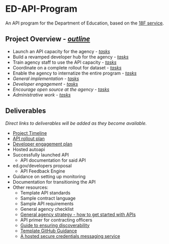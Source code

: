 # ED-API-Program
An API program for the Department of Education, based on the [18F service](https://pages.18f.gov/api-program/).  

## Project Overview - _[outline](https://pages.18f.gov/api-program/project-outline/)_
* Launch an API capacity for the agency - _[tasks](https://github.com/18F/ED-API-Program/issues?q=is%3Aopen+is%3Aissue+label%3A%22api+engine%22)_
* Build a revamped developer hub for the agency - _[tasks](https://github.com/18F/ED-API-Program/labels/developer%20hub)_
* Train agency staff to use the API capacity - _[tasks](https://github.com/18F/ED-API-Program/labels/training)_
* Coordinate on a complete rollout for dataset - _[tasks](https://github.com/18F/ED-API-Program/labels/dataset%20rollout)_
* Enable the agency to internatize the entire program - _[tasks](https://github.com/18F/ED-API-Program/labels/handoff)_
* _General implementation_ - _[tasks](https://github.com/18F/ED-API-Program/labels/general%20implementation)_
* _Developer engagement_ - _[tasks](https://github.com/18F/ED-API-Program/labels/developer%20engagement)_
* _Encourage open source at the agency_ - _[tasks](https://github.com/18F/ED-API-Program/issues?q=is%3Aissue+is%3Aopen+label%3A%22open+source%22)_
* _Administrative work_ - _[tasks](https://github.com/18F/ED-API-Program/issues?q=is%3Aopen+is%3Aissue+label%3Aadministrative)_

## Deliverables

_Direct links to deliverables will be added as they become available._

* [Project Timeline](https://github.com/18F/ED-API-Program/blob/master/deliverables/timeline.md)
* [API rollout plan](https://github.com/18F/ED-API-Program/blob/master/deliverables/rollout-plan.md)
* [Developer engagement plan](https://github.com/18F/ED-API-Program/blob/master/deliverables/developer-engagement.md)
* Hosted autoapi
* Successfully launched API 
  * API documentation for said API 
* ed.gov/developers proposal 
  * API Feedback Engine
* Guidance on setting up monitoring 
* Documentation for transitioning the API
* Other resources:
  * Template API standards
  * Sample contract language 
  * Sample API requirements 
  * General agency checklist
  * [General agency strategy - how to get started with APIs](https://github.com/18F/ED-API-Program/blob/master/deliverables/guide-get-started-with-apis.md)
  * API primer for contracting officers 
  * [Guide to ensuring discoverability](https://github.com/18F/ED-API-Program/blob/master/deliverables/discoverability-guide.md)
  * [Template GitHub Guidance](https://github.com/18F/ED-API-Program/blob/master/deliverables/github-guidance.md)
  * [A hosted secure credentials messaging service](https://fugacious.18f.gov/)
  
  
